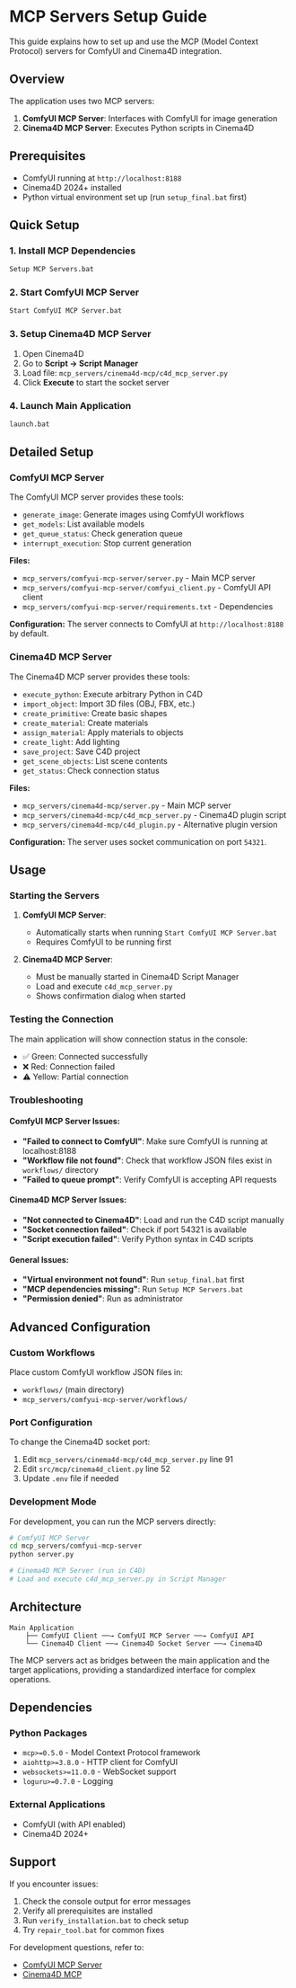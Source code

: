 # MCP Servers Setup Guide

This guide explains how to set up and use the MCP (Model Context Protocol) servers for ComfyUI and Cinema4D integration.

## Overview

The application uses two MCP servers:
1. **ComfyUI MCP Server**: Interfaces with ComfyUI for image generation
2. **Cinema4D MCP Server**: Executes Python scripts in Cinema4D

## Prerequisites

- ComfyUI running at `http://localhost:8188`
- Cinema4D 2024+ installed
- Python virtual environment set up (run `setup_final.bat` first)

## Quick Setup

### 1. Install MCP Dependencies
```bash
Setup MCP Servers.bat
```

### 2. Start ComfyUI MCP Server
```bash
Start ComfyUI MCP Server.bat
```

### 3. Setup Cinema4D MCP Server
1. Open Cinema4D
2. Go to **Script → Script Manager**
3. Load file: `mcp_servers/cinema4d-mcp/c4d_mcp_server.py`
4. Click **Execute** to start the socket server

### 4. Launch Main Application
```bash
launch.bat
```

## Detailed Setup

### ComfyUI MCP Server

The ComfyUI MCP server provides these tools:
- `generate_image`: Generate images using ComfyUI workflows
- `get_models`: List available models
- `get_queue_status`: Check generation queue
- `interrupt_execution`: Stop current generation

**Files:**
- `mcp_servers/comfyui-mcp-server/server.py` - Main MCP server
- `mcp_servers/comfyui-mcp-server/comfyui_client.py` - ComfyUI API client
- `mcp_servers/comfyui-mcp-server/requirements.txt` - Dependencies

**Configuration:**
The server connects to ComfyUI at `http://localhost:8188` by default.

### Cinema4D MCP Server

The Cinema4D MCP server provides these tools:
- `execute_python`: Execute arbitrary Python in C4D
- `import_object`: Import 3D files (OBJ, FBX, etc.)
- `create_primitive`: Create basic shapes
- `create_material`: Create materials
- `assign_material`: Apply materials to objects
- `create_light`: Add lighting
- `save_project`: Save C4D project
- `get_scene_objects`: List scene contents
- `get_status`: Check connection status

**Files:**
- `mcp_servers/cinema4d-mcp/server.py` - Main MCP server
- `mcp_servers/cinema4d-mcp/c4d_mcp_server.py` - Cinema4D plugin script
- `mcp_servers/cinema4d-mcp/c4d_plugin.py` - Alternative plugin version

**Configuration:**
The server uses socket communication on port `54321`.

## Usage

### Starting the Servers

1. **ComfyUI MCP Server**:
   - Automatically starts when running `Start ComfyUI MCP Server.bat`
   - Requires ComfyUI to be running first

2. **Cinema4D MCP Server**:
   - Must be manually started in Cinema4D Script Manager
   - Load and execute `c4d_mcp_server.py`
   - Shows confirmation dialog when started

### Testing the Connection

The main application will show connection status in the console:
- ✅ Green: Connected successfully
- ❌ Red: Connection failed
- ⚠️ Yellow: Partial connection

### Troubleshooting

#### ComfyUI MCP Server Issues:
- **"Failed to connect to ComfyUI"**: Make sure ComfyUI is running at localhost:8188
- **"Workflow file not found"**: Check that workflow JSON files exist in `workflows/` directory
- **"Failed to queue prompt"**: Verify ComfyUI is accepting API requests

#### Cinema4D MCP Server Issues:
- **"Not connected to Cinema4D"**: Load and run the C4D script manually
- **"Socket connection failed"**: Check if port 54321 is available
- **"Script execution failed"**: Verify Python syntax in C4D scripts

#### General Issues:
- **"Virtual environment not found"**: Run `setup_final.bat` first
- **"MCP dependencies missing"**: Run `Setup MCP Servers.bat`
- **"Permission denied"**: Run as administrator

## Advanced Configuration

### Custom Workflows

Place custom ComfyUI workflow JSON files in:
- `workflows/` (main directory)
- `mcp_servers/comfyui-mcp-server/workflows/`

### Port Configuration

To change the Cinema4D socket port:
1. Edit `mcp_servers/cinema4d-mcp/c4d_mcp_server.py` line 91
2. Edit `src/mcp/cinema4d_client.py` line 52
3. Update `.env` file if needed

### Development Mode

For development, you can run the MCP servers directly:

```bash
# ComfyUI MCP Server
cd mcp_servers/comfyui-mcp-server
python server.py

# Cinema4D MCP Server (run in C4D)
# Load and execute c4d_mcp_server.py in Script Manager
```

## Architecture

```
Main Application
    ├── ComfyUI Client ──→ ComfyUI MCP Server ──→ ComfyUI API
    └── Cinema4D Client ──→ Cinema4D Socket Server ──→ Cinema4D
```

The MCP servers act as bridges between the main application and the target applications, providing a standardized interface for complex operations.

## Dependencies

### Python Packages
- `mcp>=0.5.0` - Model Context Protocol framework
- `aiohttp>=3.8.0` - HTTP client for ComfyUI
- `websockets>=11.0.0` - WebSocket support
- `loguru>=0.7.0` - Logging

### External Applications
- ComfyUI (with API enabled)
- Cinema4D 2024+

## Support

If you encounter issues:
1. Check the console output for error messages
2. Verify all prerequisites are installed
3. Run `verify_installation.bat` to check setup
4. Try `repair_tool.bat` for common fixes

For development questions, refer to:
- [ComfyUI MCP Server](https://github.com/joenorton/comfyui-mcp-server)
- [Cinema4D MCP](https://github.com/ttiimmaacc/cinema4d-mcp)
